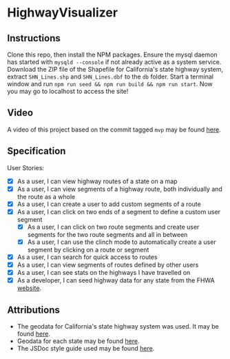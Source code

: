 # HighwayVisualizer

## Instructions
Clone this repo, then install the NPM packages. Ensure the mysql daemon has started with `mysqld --console` if not already active as a system service. Download the ZIP file of the Shapefile for California's state highway system, extract `SHN_Lines.shp` and `SHN_Lines.dbf` to the `db` folder. Start a terminal window and run `npm run seed && npm run build && npm run start`. Now you may go to localhost to access the site!

## Video
A video of this project based on the commit tagged `mvp` may be found [here](https://youtu.be/i92g7lDWulA).

## Specification
User Stories:
  * [X] As a user, I can view highway routes of a state on a map
  * [X] As a user, I can view segments of a highway route, both individually and the route as a whole
  * [X] As a user, I can create a user to add custom segments of a route
  * [X] As a user, I can click on two ends of a segment to define a custom user segment
    * [X] As a user, I can click on two route segments and create user segments for the two route segments and all in between
    * [X] As a user, I can use the clinch mode to automatically create a user segment by clicking on a route or segment
  * [X] As a user, I can search for quick access to routes
  * [X] As a user, I can view segments of routes defined by other users
  * [X] As a user, I can see stats on the highways I have travelled on
  * [X] As a developer, I can seed highway data for any state from the FHWA [website](https://www.fhwa.dot.gov/policyinformation/hpms/shapefiles.cfm).

## Attributions
  * The geodata for California's state highway system was used. It may be found [here](https://gisdata-caltrans.opendata.arcgis.com/datasets/77f2d7ba94e040a78bfbe36feb6279da_0).
  * Geodata for each state may be found [here](https://www.fhwa.dot.gov/policyinformation/hpms/shapefiles_2017.cfm).
  * The JSDoc style guide used may be found [here](https://github.com/shri/JSDoc-Style-Guide).
